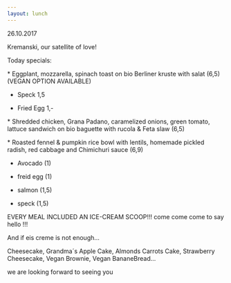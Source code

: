 ```yaml
---
layout: lunch
---
```



26.10.2017

Kremanski, our satellite of love!

Today specials:

\* Eggplant, mozzarella, spinach toast on bio Berliner kruste with salat (6,5) (VEGAN OPTION AVAILABLE)

+ Speck 1,5

+ Fried Egg 1,-

\* Shredded chicken, Grana Padano, caramelized onions, green tomato, lattuce sandwich on bio baguette with rucola & Feta slaw (6,5)

\* Roasted fennel & pumpkin rice bowl with lentils, homemade pickled radish, red cabbage and Chimichuri sauce (6,9)

+ Avocado (1)

+ freid egg (1)

+ salmon (1,5)

+ speck (1,5)

EVERY MEAL INCLUDED AN ICE-CREAM SCOOP!!! come come come to say hello !!!

And if eis creme is not enough...

Cheesecake, Grandma&acute;s Apple Cake, Almonds Carrots Cake, Strawberry Cheesecake, Vegan Brownie, Vegan BananeBread...

we are looking forward to seeing you